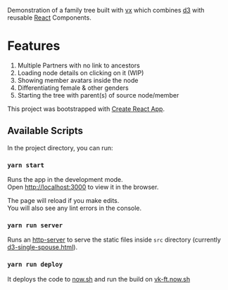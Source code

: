Demonstration of a family tree built with [vx](https://github.com/hshoff/vx) which combines [d3]() with reusable [React](https://github.com/facebook/react) Components.

# Features

1. Multiple Partners with no link to ancestors
1. Loading node details on clicking on it (WIP)
1. Showing member avatars inside the node
1. Differentiating female & other genders
1. Starting the tree with parent(s) of source node/member

This project was bootstrapped with [Create React App](https://github.com/facebook/create-react-app).

## Available Scripts

In the project directory, you can run:

### `yarn start`

Runs the app in the development mode.<br>
Open [http://localhost:3000](http://localhost:3000) to view it in the browser.

The page will reload if you make edits.<br>
You will also see any lint errors in the console.

### `yarn run server`

Runs an [http-server](https://github.com/indexzero/http-server) to serve the static files inside `src` directory (currently [d3-single-spouse.html](./src/d3-single-spouse.html)).

### `yarn run deploy`

It deploys the code to [now.sh](https://zeit.co/now) and run the build on [vk-ft.now.sh](https://vk-ft.now.sh)
